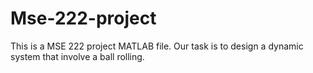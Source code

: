 # Mse-222-project
This is a MSE 222 project MATLAB file. Our task is to design a dynamic system that involve a ball rolling.
